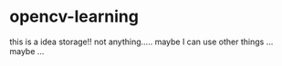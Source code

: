 # opencv-learning
this is a idea storage!! not anything.....
maybe I can use other things ... maybe ...
